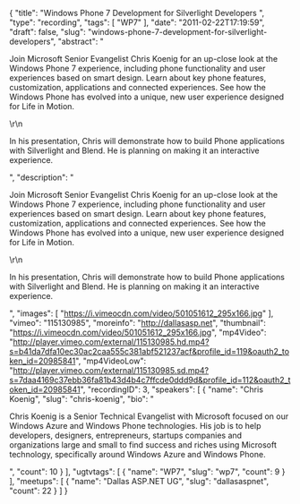 {
  "title": "Windows Phone 7 Development for Silverlight Developers ",
  "type": "recording",
  "tags": [
    "WP7"
  ],
  "date": "2011-02-22T17:19:59",
  "draft": false,
  "slug": "windows-phone-7-development-for-silverlight-developers",
  "abstract": "<p>Join Microsoft Senior Evangelist Chris Koenig for an up-close look at the Windows Phone 7 experience, including phone functionality and user experiences based on smart design. Learn about key phone features, customization, applications and connected experiences. See how the Windows Phone has evolved into a unique, new user experience designed for Life in Motion.</p>\r\n<p>In his presentation, Chris will demonstrate how to build Phone applications with Silverlight and Blend. He is planning on making it an interactive experience.</p>",
  "description": "<p>Join Microsoft Senior Evangelist Chris Koenig for an up-close look at the Windows Phone 7 experience, including phone functionality and user experiences based on smart design. Learn about key phone features, customization, applications and connected experiences. See how the Windows Phone has evolved into a unique, new user experience designed for Life in Motion.</p>\r\n<p>In his presentation, Chris will demonstrate how to build Phone applications with Silverlight and Blend. He is planning on making it an interactive experience.</p>",
  "images": [
    "https://i.vimeocdn.com/video/501051612_295x166.jpg"
  ],
  "vimeo": "115130985",
  "moreinfo": "http://dallasasp.net",
  "thumbnail": "https://i.vimeocdn.com/video/501051612_295x166.jpg",
  "mp4Video": "http://player.vimeo.com/external/115130985.hd.mp4?s=b41da7dfa10ec30ac2caa555c381abf521237acf&profile_id=119&oauth2_token_id=20985841",
  "mp4VideoLow": "http://player.vimeo.com/external/115130985.sd.mp4?s=7daa4169c37ebb36fa81b43d4b4c7ffcde0ddd9d&profile_id=112&oauth2_token_id=20985841",
  "recordingID": 3,
  "speakers": [
    {
      "name": "Chris Koenig",
      "slug": "chris-koenig",
      "bio": "<p>Chris Koenig is a Senior Technical Evangelist with Microsoft focused on our Windows Azure and Windows Phone technologies.  His job is to help developers, designers, entrepreneurs, startups companies and organizations large and small to find success and riches using Microsoft technology, specifically around Windows Azure and Windows Phone.</p>",
      "count": 10
    }
  ],
  "ugtvtags": [
    {
      "name": "WP7",
      "slug": "wp7",
      "count": 9
    }
  ],
  "meetups": [
    {
      "name": "Dallas ASP.NET UG",
      "slug": "dallasaspnet",
      "count": 22
    }
  ]
}